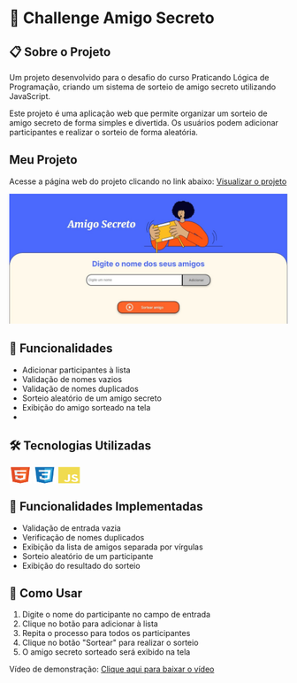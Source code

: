 # 🎁 Challenge Amigo Secreto
## 📋 Sobre o Projeto
Um projeto desenvolvido para o desafio do curso Praticando Lógica de Programação, criando um sistema de sorteio de amigo secreto utilizando JavaScript.

Este projeto é uma aplicação web que permite organizar um sorteio de amigo secreto de forma simples e divertida. Os usuários podem adicionar participantes e realizar o sorteio de forma aleatória.

## Meu Projeto
Acesse a página web do projeto clicando no link abaixo:
[Visualizar o projeto](https://geovanigaldino.github.io/projeto-amigo-secreto/)

![Capa amigo secreto](assets/capa-amigo-secreto.jpeg)

## 🚀 Funcionalidades

- Adicionar participantes à lista
- Validação de nomes vazios
- Validação de nomes duplicados
- Sorteio aleatório de um amigo secreto
- Exibição do amigo sorteado na tela
- 
## 🛠️ Tecnologias Utilizadas

<div style="display: inline-block">
  <img align="center" alt="HTML5" height="30" width="40" src="https://raw.githubusercontent.com/devicons/devicon/master/icons/html5/html5-original.svg">
  <img align="center" alt="CSS3" height="30" width="40" src="https://raw.githubusercontent.com/devicons/devicon/master/icons/css3/css3-original.svg">
  <img align="center" alt="JavaScript" height="30" width="40" src="https://raw.githubusercontent.com/devicons/devicon/master/icons/javascript/javascript-plain.svg">
</div>

## 🎯 Funcionalidades Implementadas

- Validação de entrada vazia
- Verificação de nomes duplicados
- Exibição da lista de amigos separada por vírgulas
- Sorteio aleatório de um participante
- Exibição do resultado do sorteio

## 📱 Como Usar

1. Digite o nome do participante no campo de entrada
2. Clique no botão para adicionar à lista
3. Repita o processo para todos os participantes
4. Clique no botão "Sortear" para realizar o sorteio
5. O amigo secreto sorteado será exibido na tela

Vídeo de demonstração: [Clique aqui para baixar o vídeo](caminho/do/seu-video.mp4)

